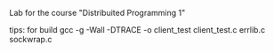 Lab for the course "Distribuited Programming 1"


tips: for build
gcc -g -Wall -DTRACE -o client_test client_test.c errlib.c sockwrap.c

